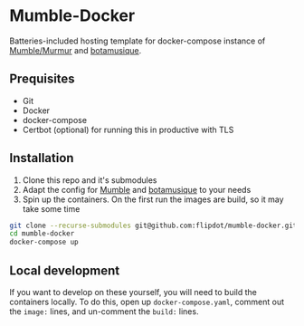 # Mumble-Docker

Batteries-included hosting template for docker-compose instance of [Mumble/Murmur](https://github.com/flipdot/mumble) and [botamusique](https://github.com/azlux/botamusique).

## Prequisites

- Git
- Docker
- docker-compose
- Certbot (optional) for running this in productive with TLS

## Installation

1. Clone this repo and it's submodules
1. Adapt the config for [Mumble](data/config.ini) and [botamusique](botamusique-docker/configuration.ini) to your needs
1. Spin up the containers. On the first run the images are build, so it may take some time

```bash
git clone --recurse-submodules git@github.com:flipdot/mumble-docker.git
cd mumble-docker
docker-compose up
```

## Local development

If you want to develop on these yourself, you will need to build the containers locally.
To do this, open up `docker-compose.yaml`, comment out the `image:` lines, and un-comment the `build:` lines.
